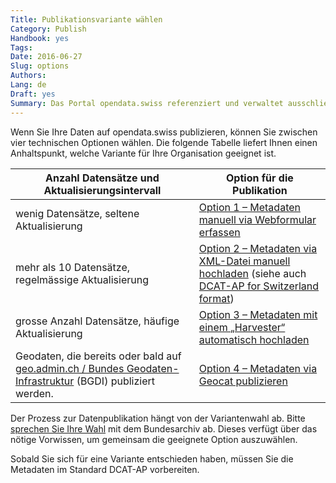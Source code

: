 ```yaml
---
Title: Publikationsvariante wählen
Category: Publish
Handbook: yes
Tags:
Date: 2016-06-27
Slug: options
Authors:
Lang: de
Draft: yes
Summary: Das Portal opendata.swiss referenziert und verwaltet ausschliesslich Metadaten. Die primären Daten sowie die Verantwortung für deren Publikation bleiben beim Datenlieferanten. Das Bundesarchiv betreibt das Portal. Es unterstützt und koordiniert die Datenpublikation.
---
```


Wenn Sie Ihre Daten auf opendata.swiss publizieren, können Sie zwischen vier technischen Optionen wählen. Die folgende Tabelle liefert Ihnen einen Anhaltspunkt, welche Variante für Ihre Organisation geeignet ist.

| Anzahl Datensätze und Aktualisierungsintervall | Option für die Publikation |
|------------------------------------------------|----------------------------|
| wenig Datensätze, seltene Aktualisierung | [Option 1 – Metadaten manuell via Webformular erfassen](/de/library/opendataswiss-userguide#metadaten-via-formular-xml-import-verwalten_1) |
| mehr als 10 Datensätze, regelmässige Aktualisierung | [Option 2 – Metadaten via XML-Datei manuell hochladen](/de/library/opendataswiss-userguide#metadaten-via-formular-xml-import-verwalten_1) (siehe auch [DCAT-AP for Switzerland format](/de/library/ch-dcat-ap)) |
| grosse Anzahl Datensätze, häufige Aktualisierung | [Option 3 – Metadaten mit einem „Harvester“ automatisch hochladen](/de/support/harvester) |
| Geodaten, die bereits oder bald auf [geo.admin.ch / Bundes Geodaten-Infrastruktur](http://www.geo.admin.ch/internet/geoportal/de/home/geoadmin/mission/bgdi.html) (BGDI) publiziert werden. | [Option 4 – Metadaten via Geocat publizieren](/de/publish/swiss.html#publikation-via-geoadminch_1) |

Der Prozess zur Datenpublikation hängt von der Variantenwahl ab. Bitte [sprechen Sie Ihre Wahl](mailto:opendata@bar.admin.ch) mit dem Bundesarchiv ab. Dieses verfügt über das nötige Vorwissen, um gemeinsam die geeignete Option auszuwählen.

Sobald Sie sich für eine Variante entschieden haben, müssen Sie die Metadaten im Standard DCAT-AP vorbereiten.
